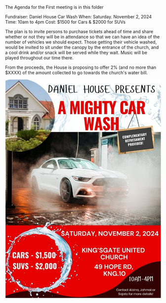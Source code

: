 The Agenda for the First meeting is in this folder


Fundraiser: Daniel House Car Wash
When: Saturday. November 2, 2024
Time: 10am to 4pm
Cost: $1500 for Cars & $2000 for SUVs

The plan is to invite persons to purchase tickets ahead of time and share whether or not they will be in attendance so that we can have an idea of the number of vehicles we should expect. Those getting their vehicle washed, would be invited to sit under the canopy by the entrance of the church, and a cool drink and/or snack will be served while they wait. Music will be played throughout our time there. 

From the proceeds, the House is proposing to offer 2% (and no more than $XXXX) of the amount collected to go towards the church's water bill.

![](./mighty-car-wash-flyer.jpeg)
